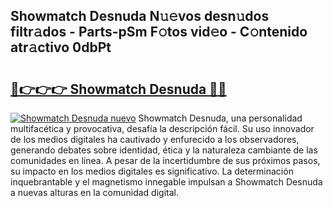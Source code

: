 ## Showmatch Desnuda N𝚞𝚎vos desn𝚞dos filtr𝚊dos - Parts-pSm F𝚘tos vid𝚎o - C𝚘ntenido atr𝚊ctivo 0dbPt

# <h2><a href="http://mb598x.tromn.icu/?c=Showmatch+Desnuda">🔗👉👉👉 Showmatch Desnuda 🔗🔗</a></h2>

[![Showmatch Desnuda nuevo](https://i.imgur.com/pEAQMta.gif)](http://mb598x.tromn.icu/?c=Showmatch+Desnuda)
Showmatch Desnuda, una personalidad multifacética y provocativa, desafía la descripción fácil. Su uso innovador de los medios digitales ha cautivado y enfurecido a los observadores, generando debates sobre identidad, ética y la naturaleza cambiante de las comunidades en línea. A pesar de la incertidumbre de sus próximos pasos, su impacto en los medios digitales es significativo. La determinación inquebrantable y el magnetismo innegable impulsan a Showmatch Desnuda a nuevas alturas en la comunidad digital.
